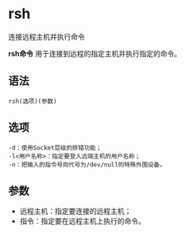 # rsh

连接远程主机并执行命令


**rsh命令** 用于连接到远程的指定主机并执行指定的命令。

##  语法

```
rsh(选项)(参数)
```

##  选项

```
-d：使用Socket层级的排错功能；
-l<用户名称>：指定要登入远端主机的用户名称；
-n：把输入的指令号向代号为/dev/null的特殊外围设备。
```

##  参数

*   远程主机：指定要连接的远程主机；
*   指令：指定要在远程主机上执行的命令。


